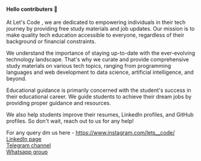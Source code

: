 
#### Hello contributers 👋

At Let's Code , we are dedicated to empowering individuals in their tech journey by providing free study materials and job updates. Our mission is to make quality tech education accessible to everyone, regardless of their background or financial constraints.

We understand the importance of staying up-to-date with the ever-evolving technology landscape. That's why we curate and provide comprehensive study materials on various tech topics, ranging from programming languages and web development to data science, artificial intelligence, and beyond. 

Educational guidance is primarily concerned with the student's success in their educational career. We guide students to achieve their dream jobs by providing proper guidance and resources.

We also help students improve their resumes, LinkedIn profiles, and GitHub profiles. So don't wait, reach out to us for any help!

For any query dm us here - https://www.instagram.com/lets__code/ <br> 
[LinkedIn page](https://www.linkedin.com/company/lets-code-forever/) <br>
[Telegram channel](https://t.me/offcampusjobsupdatess) <br>
[Whatsapp group](https://chat.whatsapp.com/J2QG1qQg5Qc8euTvY0bt5s) <br>
